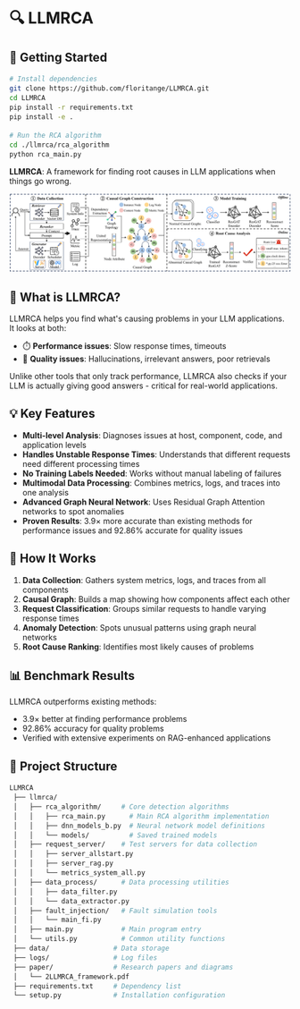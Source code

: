 # 🔍 LLMRCA

## 🚀 Getting Started

```bash
# Install dependencies
git clone https://github.com/floritange/LLMRCA.git
cd LLMRCA
pip install -r requirements.txt
pip install -e .

# Run the RCA algorithm
cd ./llmrca/rca_algorithm
python rca_main.py
```

**LLMRCA**: A framework for finding root causes in LLM applications when things go wrong.

![LLMRCA Framework](./paper/2LLMRCA_framework_00.png)

## 🌟 What is LLMRCA?

LLMRCA helps you find what's causing problems in your LLM applications. It looks at both:
- ⏱️ **Performance issues**: Slow response times, timeouts
- 🧠 **Quality issues**: Hallucinations, irrelevant answers, poor retrievals

Unlike other tools that only track performance, LLMRCA also checks if your LLM is actually giving good answers - critical for real-world applications.

## 💡 Key Features

- **Multi-level Analysis**: Diagnoses issues at host, component, code, and application levels
- **Handles Unstable Response Times**: Understands that different requests need different processing times
- **No Training Labels Needed**: Works without manual labeling of failures
- **Multimodal Data Processing**: Combines metrics, logs, and traces into one analysis
- **Advanced Graph Neural Network**: Uses Residual Graph Attention networks to spot anomalies
- **Proven Results**: 3.9× more accurate than existing methods for performance issues and 92.86% accurate for quality issues

## 🔧 How It Works

1. **Data Collection**: Gathers system metrics, logs, and traces from all components
2. **Causal Graph**: Builds a map showing how components affect each other
3. **Request Classification**: Groups similar requests to handle varying response times
4. **Anomaly Detection**: Spots unusual patterns using graph neural networks
5. **Root Cause Ranking**: Identifies most likely causes of problems

## 📊 Benchmark Results

LLMRCA outperforms existing methods:
- 3.9× better at finding performance problems
- 92.86% accuracy for quality problems
- Verified with extensive experiments on RAG-enhanced applications



## 📁 Project Structure
```bash
LLMRCA
 ├── llmrca/
 │   ├── rca_algorithm/     # Core detection algorithms
 │   │   ├── rca_main.py      # Main RCA algorithm implementation
 │   │   ├── dnn_models_b.py  # Neural network model definitions
 │   │   └── models/          # Saved trained models
 │   ├── request_server/    # Test servers for data collection
 │   │   ├── server_allstart.py
 │   │   ├── server_rag.py
 │   │   └── metrics_system_all.py
 │   ├── data_process/      # Data processing utilities
 │   │   ├── data_filter.py
 │   │   └── data_extractor.py
 │   ├── fault_injection/   # Fault simulation tools
 │   │   └── main_fi.py
 │   ├── main.py            # Main program entry
 │   └── utils.py           # Common utility functions
 ├── data/                # Data storage
 ├── logs/                # Log files
 ├── paper/               # Research papers and diagrams
 │   └── 2LLMRCA_framework.pdf
 ├── requirements.txt     # Dependency list
 └── setup.py             # Installation configuration
 ```

<!-- ## 🔬 Research -->

<!-- LLMRCA is based on research into LLM application failure patterns. For more details, see the [paper](./paper/2LLMRCA_framework.pdf). -->

<!-- ## 📜 Citation

If you use LLMRCA in your research, please cite our paper:
```
[Citation information will be provided upon publication]
```

## 📫 Contact

For questions or support, please open an issue on this repository. -->
